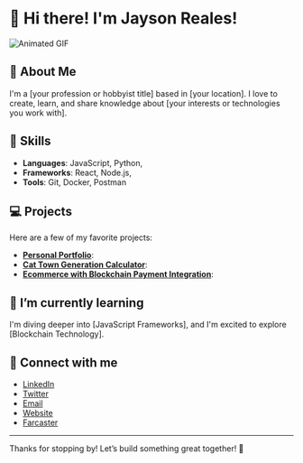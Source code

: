 # 👋 Hi there! I'm Jayson Reales!

![Animated GIF](https://your-animated-gif-url-here.gif)

## 🚀 About Me

I'm a [your profession or hobbyist title] based in [your location]. I love to create, learn, and share knowledge about [your interests or technologies you work with].

## 🌟 Skills

- **Languages**: JavaScript, Python, 
- **Frameworks**: React, Node.js,
- **Tools**: Git, Docker, Postman
  
## 💻 Projects

Here are a few of my favorite projects:

- **[Personal Portfolio](https://github.com/jaysonreales007/portfolio)**: 
- **[Cat Town Generation Calculator](https://github.com/jaysonreales007/cat-town-calculator)**: 
- **[Ecommerce with Blockchain Payment Integration](https://github.com/jaysonreales007/apcia-ecommerce-with-blockchain)**: 

## 🌱 I’m currently learning

I'm diving deeper into [JavaScript Frameworks], and I'm excited to explore [Blockchain Technology].

## 🤝 Connect with me

- [LinkedIn](https://www.linkedin.com/in/yourprofile)
- [Twitter](https://x.com/senpaiiikun006)
- [Email](mailto:jaysonreales0@gmail.com)
- [Website](https://x.com/senpaiiikun006)
- [Farcaster](https://warpcast.com/swenpai)
---

Thanks for stopping by! Let’s build something great together! 🚀
